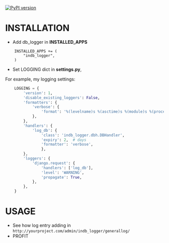 [![PyPI version](https://badge.fury.io/py/django-indb-logger.svg)](https://badge.fury.io/py/django-indb-logger)

# INSTALLATION

* Add db_logger in **INSTALLED_APPS**

```
    INSTALLED_APPS += (
        "indb_logger",
    )
```

* Set LOGGING dict in **settings.py**,

For example, my logging settings:

```python
    LOGGING = {
        'version': 1,
        'disable_existing_loggers': False,
        'formatters': {
            'verbose': {
                'format': '%(levelname)s %(asctime)s %(module)s %(process)d %(thread)d %(message)s'
            },
        },
        'handlers': {
            'log_db': {
                'class': 'indb_logger.dbh.DBHandler',
                'expiry': 2,  # days
                'formatter': 'verbose',
                },
        },
        'loggers': {
            'django.request': {
                'handlers': ['log_db'],
                'level': 'WARNING',
                'propagate': True,
            },
        },
    }
```

# USAGE

* See how log entry adding in
    `http://yourproject.com/admin/indb_logger/generallog/`
* PROFIT
